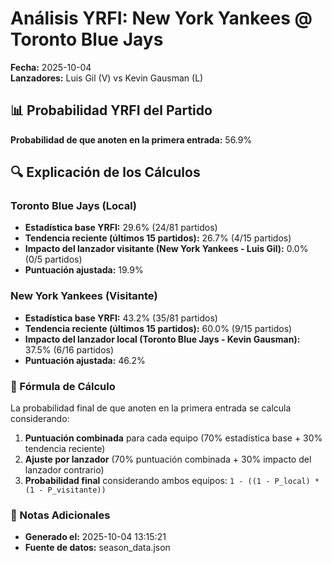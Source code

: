 # Análisis YRFI: New York Yankees @ Toronto Blue Jays

**Fecha:** 2025-10-04  
**Lanzadores:** Luis Gil (V) vs Kevin Gausman (L)

## 📊 Probabilidad YRFI del Partido

**Probabilidad de que anoten en la primera entrada:** 56.9%

## 🔍 Explicación de los Cálculos

### Toronto Blue Jays (Local)
- **Estadística base YRFI:** 29.6% (24/81 partidos)
- **Tendencia reciente (últimos 15 partidos):** 26.7% (4/15 partidos)
- **Impacto del lanzador visitante (New York Yankees - Luis Gil):** 0.0% (0/5 partidos)
- **Puntuación ajustada:** 19.9%

### New York Yankees (Visitante)
- **Estadística base YRFI:** 43.2% (35/81 partidos)
- **Tendencia reciente (últimos 15 partidos):** 60.0% (9/15 partidos)
- **Impacto del lanzador local (Toronto Blue Jays - Kevin Gausman):** 37.5% (6/16 partidos)
- **Puntuación ajustada:** 46.2%

### 📝 Fórmula de Cálculo

La probabilidad final de que anoten en la primera entrada se calcula considerando:
1. **Puntuación combinada** para cada equipo (70% estadística base + 30% tendencia reciente)
2. **Ajuste por lanzador** (70% puntuación combinada + 30% impacto del lanzador contrario)
3. **Probabilidad final** considerando ambos equipos: `1 - ((1 - P_local) * (1 - P_visitante))`

### 📌 Notas Adicionales

- **Generado el:** 2025-10-04 13:15:21
- **Fuente de datos:** season_data.json
